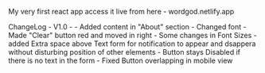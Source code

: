 My very first react app
access it live from here - wordgod.netlify.app

ChangeLog  -
    V1.0 -
        - Added content in "About" section
        - Changed font
        - Made "Clear" button red and moved in right
        - Some changes in Font Sizes
        - added Extra space above Text form for notification to appear and dsappera without disturbing position of other elements
        - Button stays Disabled if there is no text in the form
        - Fixed Button overlapping in mobile view